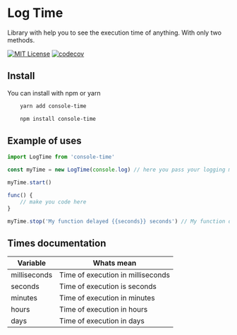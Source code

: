 # Log Time

Library with help you to see the execution time of anything. With only two methods.

[![MIT License](https://img.shields.io/badge/License-MIT-green.svg)](https://choosealicense.com/licenses/mit/)
[![codecov](https://codecov.io/gh/Joao208/didactic-parakeet/branch/main/graph/badge.svg?token=CCI03J2T00)](https://codecov.io/gh/Joao208/didactic-parakeet)

## Install

You can install with npm or yarn

```bash
    yarn add console-time
```

```bash
    npm install console-time
```

## Example of uses

```javascript
import LogTime from 'console-time'

const myTime = new LogTime(console.log) // here you pass your logging method, and can do anything

myTime.start()

func() {
    // make you code here
}

myTime.stop('My function delayed {{seconds}} seconds') // My function delayed 2 seconds
```

## Times documentation

| Variable     | Whats mean                        |
| ------------ | --------------------------------- |
| milliseconds | Time of execution in milliseconds |
| seconds      | Time of execution is seconds      |
| minutes      | Time of execution in minutes      |
| hours        | Time of execution in hours        |
| days         | Time of execution in days         |
